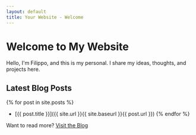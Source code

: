 ```yaml
---
layout: default
title: Your Website - Welcome
---
```


# Welcome to My Website

Hello, I'm Filippo, and this is my personal. I share my ideas, thoughts, and projects here.

## Latest Blog Posts

{% for post in site.posts %}

- [{{ post.title }}]({{ site.url }}{{ site.baseurl }}{{ post.url }})
  {% endfor %}

Want to read more? [Visit the Blog](./myblog.html)
